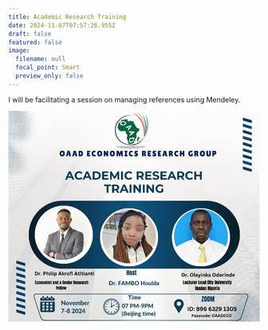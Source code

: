 ```yaml
---
title: Academic Research Training
date: 2024-11-07T07:57:26.955Z
draft: false
featured: false
image:
  filename: null
  focal_point: Smart
  preview_only: false
---
```

I﻿ will be facilitating a session on managing references using Mendeley.

![](training.png)